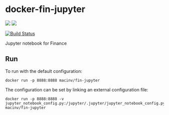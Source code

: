 # docker-fin-jupyter

[![](https://images.microbadger.com/badges/image/macinv/fin-jupyter.svg)](https://microbadger.com/images/macinv/fin-jupyter "Get your own image badge on microbadger.com")
[![](https://images.microbadger.com/badges/version/macinv/fin-jupyter.svg)](https://microbadger.com/images/macinv/fin-jupyter "Get your own version badge on microbadger.com")

[![Build Status](https://travis-ci.org/macinv/docker-fin-jupyter.svg?branch=master)](https://travis-ci.org/macinv/docker-fin-jupyter)

Jupyter notebook for Finance

## Run
To run with the default configuration:

    docker run -p 8888:8888 macinv/fin-jupyter

The configuration can be set by linking an external configuration file:

    docker run -p 8888:8888 -v jupyter_notebook_config.py:/jupyter/.jupyter/jupyter_notebook_config.py:ro macinv/fin-jupyter
